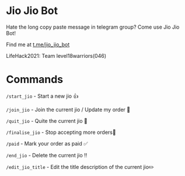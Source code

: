 # Jio Jio Bot
Hate the long copy paste message in telegram group? Come use Jio Jio Bot!

Find me at [t.me/jio_jio_bot](https://t.me/jio_jio_bot) 

LifeHack2021: Team level18warriors(046)

# Commands
`/start_jio` - Start a new jio 👍

`/join_jio` - Join the current jio / Update my order 🙋

`/quit_jio` - Quite the current jio 👋

`/finalise_jio` - Stop accepting more orders🙅

`/paid` - Mark your order as paid ✅

`/end_jio` - Delete the current jio ‼️

`/edit_jio_title` - Edit the title description of the current jio✏️
